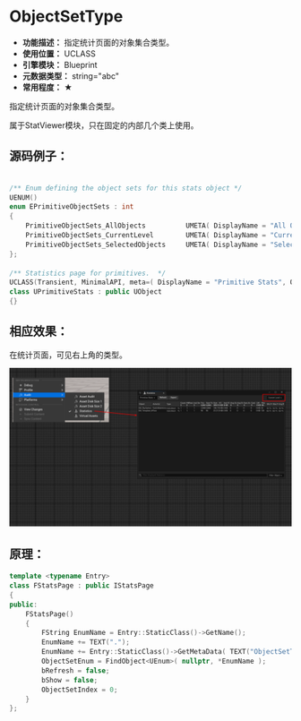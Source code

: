 ﻿# ObjectSetType

- **功能描述：** 指定统计页面的对象集合类型。
- **使用位置：** UCLASS
- **引擎模块：** Blueprint
- **元数据类型：** string="abc"
- **常用程度：** ★

指定统计页面的对象集合类型。

属于StatViewer模块，只在固定的内部几个类上使用。

## 源码例子：

```cpp

/** Enum defining the object sets for this stats object */
UENUM()
enum EPrimitiveObjectSets : int
{
	PrimitiveObjectSets_AllObjects			UMETA( DisplayName = "All Objects" , ToolTip = "View primitive statistics for all objects in all levels" ),
	PrimitiveObjectSets_CurrentLevel		UMETA( DisplayName = "Current Level" , ToolTip = "View primitive statistics for objects in the current level" ),
	PrimitiveObjectSets_SelectedObjects		UMETA( DisplayName = "Selected Objects" , ToolTip = "View primitive statistics for selected objects" ),
};

/** Statistics page for primitives.  */
UCLASS(Transient, MinimalAPI, meta=( DisplayName = "Primitive Stats", ObjectSetType = "EPrimitiveObjectSets" ) )
class UPrimitiveStats : public UObject
{}
```

## 相应效果：

在统计页面，可见右上角的类型。

![Untitled](Untitled.png)

## 原理：

```cpp
template <typename Entry>
class FStatsPage : public IStatsPage
{
public:
	FStatsPage()
	{
		FString EnumName = Entry::StaticClass()->GetName();
		EnumName += TEXT(".");
		EnumName += Entry::StaticClass()->GetMetaData( TEXT("ObjectSetType") );
		ObjectSetEnum = FindObject<UEnum>( nullptr, *EnumName );
		bRefresh = false;
		bShow = false;
		ObjectSetIndex = 0;
	}
};
```